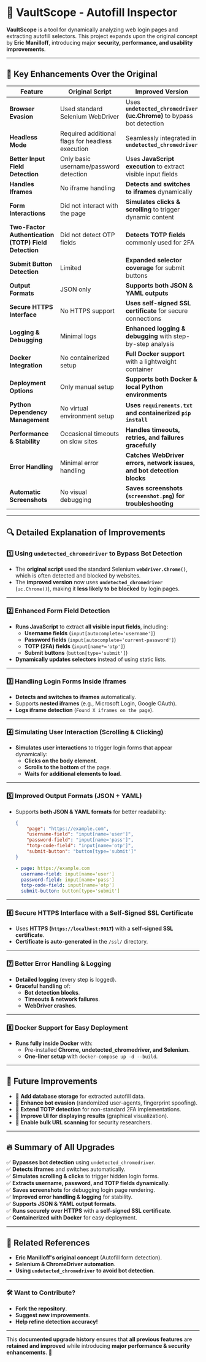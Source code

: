 # 🔐 VaultScope - Autofill Inspector

**VaultScope** is a tool for dynamically analyzing web login pages and extracting autofill selectors. This project expands upon the original concept by **Eric Manilloff**, introducing major **security, performance, and usability improvements**.

---

## 🚀 Key Enhancements Over the Original

| **Feature** | **Original Script** | **Improved Version** |
|------------|-----------------|-----------------|
| **Browser Evasion** | Used standard Selenium WebDriver | Uses **`undetected_chromedriver` (uc.Chrome)** to bypass bot detection |
| **Headless Mode** | Required additional flags for headless execution | Seamlessly integrated in **`undetected_chromedriver`** |
| **Better Input Field Detection** | Only basic username/password detection | Uses **JavaScript execution** to extract visible input fields |
| **Handles Iframes** | No iframe handling | **Detects and switches to iframes** dynamically |
| **Form Interactions** | Did not interact with the page | **Simulates clicks & scrolling** to trigger dynamic content |
| **Two-Factor Authentication (TOTP) Field Detection** | Did not detect OTP fields | **Detects TOTP fields** commonly used for 2FA |
| **Submit Button Detection** | Limited | **Expanded selector coverage** for submit buttons |
| **Output Formats** | JSON only | **Supports both JSON & YAML outputs** |
| **Secure HTTPS Interface** | No HTTPS support | **Uses self-signed SSL certificate** for secure connections |
| **Logging & Debugging** | Minimal logs | **Enhanced logging & debugging** with step-by-step analysis |
| **Docker Integration** | No containerized setup | **Full Docker support** with a lightweight container |
| **Deployment Options** | Only manual setup | **Supports both Docker & local Python environments** |
| **Python Dependency Management** | No virtual environment setup | **Uses `requirements.txt` and containerized `pip install`** |
| **Performance & Stability** | Occasional timeouts on slow sites | **Handles timeouts, retries, and failures gracefully** |
| **Error Handling** | Minimal error handling | **Catches WebDriver errors, network issues, and bot detection blocks** |
| **Automatic Screenshots** | No visual debugging | **Saves screenshots (`screenshot.png`) for troubleshooting** |

---

## 🔍 Detailed Explanation of Improvements

### 1️⃣ Using `undetected_chromedriver` to Bypass Bot Detection
- The **original script** used the standard Selenium **`webdriver.Chrome()`**, which is often detected and blocked by websites.
- The **improved version** now uses **`undetected_chromedriver`** (`uc.Chrome()`), making it **less likely to be blocked** by login pages.

---

### 2️⃣ Enhanced Form Field Detection
- **Runs JavaScript** to extract **all visible input fields**, including:
  - **Username fields** (`input[autocomplete='username']`)
  - **Password fields** (`input[autocomplete='current-password']`)
  - **TOTP (2FA) fields** (`input[name*='otp']`)
  - **Submit buttons** (`button[type='submit']`)
- **Dynamically updates selectors** instead of using static lists.

---

### 3️⃣ Handling Login Forms Inside Iframes
- **Detects and switches to iframes** automatically.
- Supports **nested iframes** (e.g., Microsoft Login, Google OAuth).
- **Logs iframe detection** (`Found X iframes on the page`).

---

### 4️⃣ Simulating User Interaction (Scrolling & Clicking)
- **Simulates user interactions** to trigger login forms that appear dynamically:
  - **Clicks on the body element**.
  - **Scrolls to the bottom** of the page.
  - **Waits for additional elements to load**.

---

### 5️⃣ Improved Output Formats (JSON + YAML)
- Supports **both JSON & YAML formats** for better readability:
  ```json
  {
      "page": "https://example.com",
      "username-field": "input[name='user']",
      "password-field": "input[name='pass']",
      "totp-code-field": "input[name='otp']",
      "submit-button": "button[type='submit']"
  }
  ```
  ```yaml
  - page: https://example.com
    username-field: input[name='user']
    password-field: input[name='pass']
    totp-code-field: input[name='otp']
    submit-button: button[type='submit']
  ```

---

### 6️⃣ Secure HTTPS Interface with a Self-Signed SSL Certificate
- Uses **HTTPS (`https://localhost:9017`)** with a **self-signed SSL certificate**.
- **Certificate is auto-generated** in the `/ssl/` directory.

---

### 7️⃣ Better Error Handling & Logging
- **Detailed logging** (every step is logged).
- **Graceful handling** of:
  - **Bot detection blocks**.
  - **Timeouts & network failures**.
  - **WebDriver crashes**.

---

### 8️⃣ Docker Support for Easy Deployment
- **Runs fully inside Docker** with:
  - Pre-installed **Chrome, undetected_chromedriver, and Selenium**.
  - **One-liner setup** with `docker-compose up -d --build`.

---

## 🔮 Future Improvements
- 🔹 **Add database storage** for extracted autofill data.
- 🔹 **Enhance bot evasion** (randomized user-agents, fingerprint spoofing).
- 🔹 **Extend TOTP detection** for non-standard 2FA implementations.
- 🔹 **Improve UI for displaying results** (graphical visualization).
- 🔹 **Enable bulk URL scanning** for security researchers.

---

## 🔥 Summary of All Upgrades
✅ **Bypasses bot detection** using `undetected_chromedriver`.  
✅ **Detects iframes** and switches automatically.  
✅ **Simulates scrolling & clicks** to trigger hidden login forms.  
✅ **Extracts username, password, and TOTP fields dynamically**.  
✅ **Saves screenshots** for debugging login page rendering.  
✅ **Improved error handling & logging** for stability.  
✅ **Supports JSON & YAML output formats**.  
✅ **Runs securely over HTTPS** with a **self-signed SSL certificate**.  
✅ **Containerized with Docker** for easy deployment.  

---

## 🔗 Related References
- **Eric Manilloff's original concept** (Autofill form detection).
- **Selenium & ChromeDriver automation**.
- **Using `undetected_chromedriver` to avoid bot detection**.

---

### 🛠 Want to Contribute?
- **Fork the repository**.
- **Suggest new improvements**.
- **Help refine detection accuracy!**

---

This **documented upgrade history** ensures that **all previous features** are **retained and improved** while introducing **major performance & security enhancements**. 🚀
